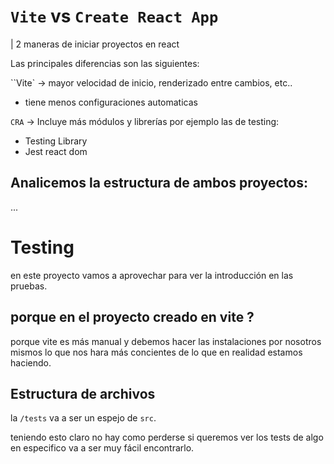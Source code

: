 # `Vite` vs `Create React App`

| 2 maneras de iniciar proyectos en react

Las principales diferencias son las siguientes:

``Vite` -> mayor velocidad de inicio, renderizado entre cambios, etc..

- tiene menos configuraciones automaticas

`CRA` -> Incluye más módulos y librerías por ejemplo las de testing:

- Testing Library
- Jest react dom

## Analicemos la estructura de ambos proyectos:

...

# Testing

en este proyecto vamos a aprovechar para ver la introducción en las pruebas.

## porque en el proyecto creado en vite ?

porque vite es más manual y debemos hacer las instalaciones por nosotros mismos lo que nos hara más concientes de lo que en realidad estamos haciendo.

## Estructura de archivos

la `/tests` va a ser un espejo de `src`.

teniendo esto claro no hay como perderse si queremos ver los tests de algo en especifico va a ser muy fácil encontrarlo.
